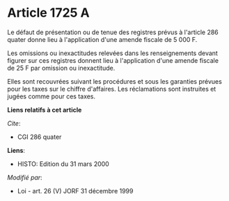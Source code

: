 # Article 1725 A

Le défaut de présentation ou de tenue des registres prévus à l'article 286 quater donne lieu à l'application d'une amende
fiscale de 5 000 F.

Les omissions ou inexactitudes relevées dans les renseignements devant figurer sur ces registres donnent lieu à l'application
d'une amende fiscale de 25 F par omission ou inexactitude.

Elles sont recouvrées suivant les procédures et sous les garanties prévues pour les taxes sur le chiffre d'affaires. Les
réclamations sont instruites et jugées comme pour ces taxes.

**Liens relatifs à cet article**

_Cite_:

  - CGI 286 quater

**Liens**:

  - HISTO: Edition du 31 mars 2000

_Modifié par_:

  - Loi - art. 26 (V) JORF 31 décembre 1999
